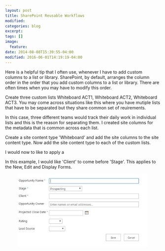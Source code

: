 ```yaml
---
layout: post
title: SharePoint Reusable Workflows
modified:
categories: blog
excerpt:
tags: []
image:
  feature:
date: 2014-08-08T15:39:55-04:00
modified: 2016-06-01T14:19:19-04:00
---
```


Here is a helpful tip that I often use, whenever I have to add custom columns to a list or library. SharePoint, by default, arranges the column order in the order that you add custom columns to a list or library. There are often times when you may have to modify this order.

Create three custom lists Whiteboard ACT1, Whiteboard ACT2, Whiteboard ACT3. You may come across situations like this where you have mutiple lists that have to be separated but they share common set of reuirements.

In this case, three different teams would track their daily work in individual lists and this is the reason for separating them. I created site columns for the metadata that is common across each list.

Create a site content type 'Whiteboard' and add the site columns to the site content type. Now add the site content type to each of the custom lists.

I would now to like to apply a 

In this example, I would like 'Client' to come before 'Stage'. This applies to the New, Edit and Display Forms.
<figure>
<img src="https://raw.githubusercontent.com/ldsouza/ldsouza.github.io/master/images/blog/sharepoint-tip-column-order-before.JPG" alt="image">
</figure>


